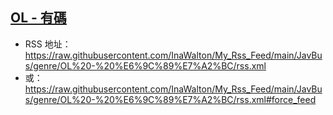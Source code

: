 ## [OL - 有碼](https://www.javbus.com/genre/18)
 - RSS 地址：https://raw.githubusercontent.com/InaWalton/My_Rss_Feed/main/JavBus/genre/OL%20-%20%E6%9C%89%E7%A2%BC/rss.xml
 - 或：https://raw.githubusercontent.com/InaWalton/My_Rss_Feed/main/JavBus/genre/OL%20-%20%E6%9C%89%E7%A2%BC/rss.xml#force_feed